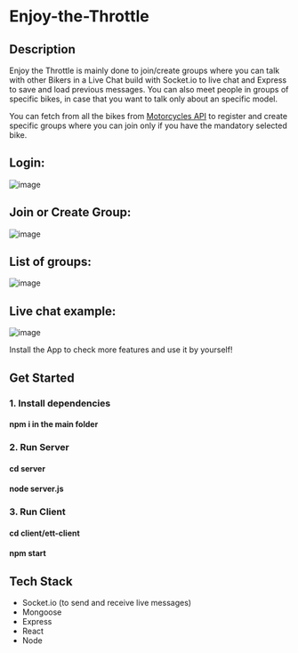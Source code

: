 # Enjoy-the-Throttle

## Description  
Enjoy the Throttle is mainly done to join/create groups where you can talk with other Bikers in a Live Chat build with Socket.io to live chat and Express to save and load previous messages. 
You can also meet people in groups of specific bikes, in case that you want to talk only about an specific model.

You can fetch from all the bikes from [Motorcycles API](https://api-ninjas.com/api/motorcycles) to register and create specific groups where you can join only if you have the mandatory selected bike.

## Login:
![image](https://github.com/daniellopez1999/Enjoy-the-Throttle/assets/72017449/f4364f70-baf8-4c5c-a0e4-513c734198ed)


## Join or Create Group:
![image](https://github.com/daniellopez1999/Enjoy-the-Throttle/assets/72017449/b4414886-780a-4bc3-827a-bc36c20d9897)

## List of groups:
![image](https://github.com/daniellopez1999/Enjoy-the-Throttle/assets/72017449/d803a5fb-2a5d-4966-8381-a1fa2e1b48ca)

## Live chat example:
![image](https://github.com/daniellopez1999/Enjoy-the-Throttle/assets/72017449/f81aee28-5b12-484d-aee1-13002311c081)


Install the App to check more features and use it by yourself!

## Get Started
### 1. Install dependencies
#### npm i in the main folder  

### 2. Run Server  
#### cd server 
#### node server.js  

### 3. Run Client  
#### cd client/ett-client  
#### npm start  


## Tech Stack
- Socket.io (to send and receive live messages)
- Mongoose
- Express
- React
- Node

